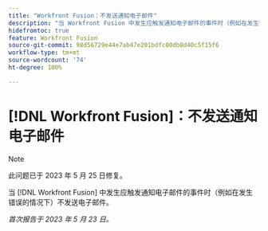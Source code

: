 ```yaml
---
title: "Workfront Fusion：不发送通知电子邮件"
description: "当 Workfront Fusion 中发生应触发通知电子邮件的事件时（例如在发生错误的情况下）不发送电子邮件。"
hidefromtoc: true
feature: Workfront Fusion
source-git-commit: 98d56729e44e7ab47e201bdfc00db8d40c5f15f6
workflow-type: tm+mt
source-wordcount: '74'
ht-degree: 100%

---
```



# [!DNL Workfront Fusion]：不发送通知电子邮件

>[!NOTE]
>
>此问题已于 2023 年 5 月 25 日修复。

当 [!DNL Workfront Fusion] 中发生应触发通知电子邮件的事件时（例如在发生错误的情况下）不发送电子邮件。

_首次报告于 2023 年 5 月 23 日。_

